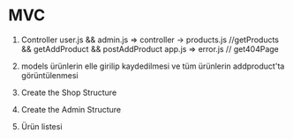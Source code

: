 #  MVC
1) Controller
    user.js && admin.js => controller -> products.js  //getProducts && getAddProduct && postAddProduct
    app.js => error.js                                // get404Page

2) models
    ürünlerin elle girilip kaydedilmesi ve tüm ürünlerin addproduct'ta görüntülenmesi 

3) Create the Shop Structure

4) Create the Admin Structure

5) Ürün listesi
